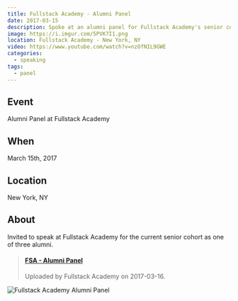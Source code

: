 ```yaml
---
title: Fullstack Academy - Alumni Panel
date: 2017-03-15
description: Spoke at an alumni panel for Fullstack Academy's senior cohort.
image: https://i.imgur.com/5PVK7I1.png
location: Fullstack Academy - New York, NY
video: https://www.youtube.com/watch?v=nzOfNIL9GWE
categories:
  - speaking
tags:
  - panel
---
```


## Event

Alumni Panel at Fullstack Academy

## When

March 15th, 2017

## Location

New York, NY

## About

Invited to speak at Fullstack Academy for the current senior cohort as one of three alumni.

<blockquote class="embedly-card" data-card-controls="0"><h4><a href="https://www.youtube.com/watch?v=nzOfNIL9GWE">FSA - Alumni Panel</a></h4><p>Uploaded by Fullstack Academy on 2017-03-16.</p></blockquote>
<script async src="//cdn.embedly.com/widgets/platform.js" charset="UTF-8"></script>

![Fullstack Academy Alumni Panel](https://i.imgur.com/5PVK7I1.png)
